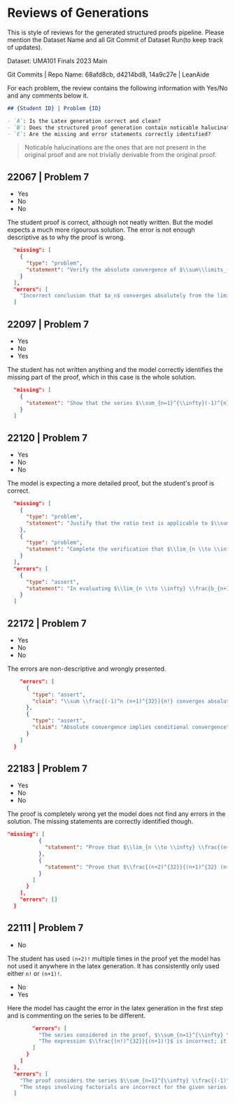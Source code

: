 # Reviews of Generations

This is style of reviews for the generated structured proofs pipeline. Please mention the Dataset Name and all Git Commit of Dataset Run(to keep track of updates).

Dataset: UMA101 Finals 2023 Main

Git Commits | Repo Name: 68afd8cb, d4214bd8, 14a9c27e | LeanAide

For each problem, the review contains the following information with Yes/No and any comments below it.

```markdown
## {Student ID} | Problem {ID}

- `A`: Is the Latex generation correct and clean?
- `B`: Does the structured proof generation contain noticable halucinations?
- `C`: Are the missing and error statements correctly identified?
```

> Noticable halucinations are the ones that are not present in the original proof and are not trivially derivable from the original proof.

## 22067 | Problem 7

- Yes
- No
- No

The student proof is correct, although not neatly written. But the model expects a much more rigourous solution. The error is not enough descriptive as to why the proof is wrong.

```json
  "missing": [
    {
      "type": "problem",
      "statement": "Verify the absolute convergence of $\\sum\\limits_{n=1}^\\infty \\frac{(n+1)^{32}}{n!}$ rigorously."
    }
  ],
  "errors": [
    "Incorrect conclusion that $a_n$ converges absolutely from the limit calculation."
  ]
```

## 22097 | Problem 7

- Yes
- No
- Yes

The student has not written anything and the model correctly identifies the missing part of the proof, which in this case is the whole solution.

```json
  "missing": [
    {
      "statement": "Show that the series $\\sum_{n=1}^{\\infty}(-1)^{n} \\frac{(n+1)^{32}}{n!}$ satisfies the criteria for an alternating series test or use a different convergence test."
    }
  ]
```

## 22120 | Problem 7

- Yes
- No
- No

The model is expecting a more detailed proof, but the student's proof is correct.

```json
  "missing": [
    {
      "type": "problem",
      "statement": "Justify that the ratio test is applicable to $\\sum_{n=1}^{\\infty} |b_n|$"
    },
    {
      "type": "problem",
      "statement": "Complete the verification that $\\lim_{n \\to \\infty} \\left(\\frac{n+2}{n+1}\\right)^{32} = 1$ explicitly"
    }
  ],
  "errors": [
    {
      "type": "assert",
      "statement": "In evaluating $\\lim_{n \\to \\infty} \\frac{b_{n+1}}{b_n}$, ensure proper handling of factorial terms and limits."
    }
  ]
```

## 22172 | Problem 7

- Yes
- No
- No

The errors are non-descriptive and wrongly presented.

```json
    "errors": [
      {
        "type": "assert",
        "claim": "\\sum \\frac{(-1)^n (n+1)^{32}}{n!} converges absolutely"
      },
      {
        "type": "assert",
        "claim": "Absolute convergence implies conditional convergence"
      }
    ]
  }
```

## 22183 | Problem 7

- Yes
- No
- No

The proof is completely wrong yet the model does not find any errors in the solution. The missing statements are correctly identified though.

```json
"missing": [
          {
            "statement": "Prove that $\\lim_{n \\to \\infty} \\frac{(n+2)^{32}}{(n+1)^{32} (n+1)} = 0$."
          },
          {
            "statement": "Prove that $\\frac{(n+2)^{32}}{(n+1)^{32} (n+1)}$ is decreasing."
          }
        ]
      }
    ],
    "errors": []
  }
```

## 22111 | Problem 7

- No

The student has used `(n+2)!` multiple times in the proof yet the model has not used it anywhere in the latex generation. It has consistently only used either `n!` or `(n+1)!`.

- No
- Yes

Here the model has caught the error in the latex generation in the first step and is commenting on the series to be different.

```json
        "errors": [
          "The series considered in the proof, $\\sum_{n=1}^{\\infty} \\frac{(-1)^n (n!)^{32}}{n!}$, does not match the series in the theorem statement.",
          "The expression $\\frac{(n!)^{32}}{(n+1)!}$ is incorrect; it should be $\\frac{(n+1)^{32}}{(n+1)!}$."
        ]
      }
    ]
  },
  "errors": [
    "The proof considers the series $\\sum_{n=1}^{\\infty} \\frac{(-1)^n (n!)^{32}}{n!}$ instead of $\\sum_{n=1}^{\\infty} \\frac{(-1)^n (n+1)^{32}}{n!}$. This is a different series.",
    "The steps involving factorials are incorrect for the given series."
  ]
```
